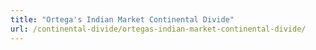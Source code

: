 ```yaml
---
title: "Ortega's Indian Market Continental Divide"
url: /continental-divide/ortegas-indian-market-continental-divide/
---
```

